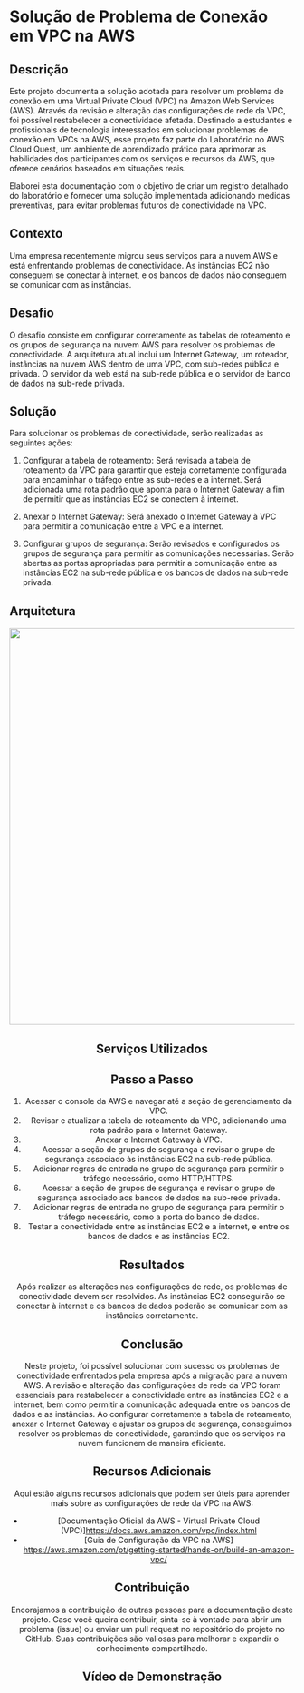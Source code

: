 # Solução de Problema de Conexão em VPC na AWS

## Descrição

Este projeto documenta a solução adotada para resolver um problema de conexão em uma Virtual Private Cloud (VPC) na Amazon Web Services (AWS). Através da revisão e alteração das configurações de rede da VPC, foi possível restabelecer a conectividade afetada. Destinado a estudantes e profissionais de tecnologia interessados em solucionar problemas de conexão em VPCs na AWS, esse projeto faz parte do Laboratório no AWS Cloud Quest, um ambiente de aprendizado prático para aprimorar as habilidades dos participantes com os serviços e recursos da AWS, que oferece cenários baseados em situações reais. 

Elaborei esta documentação com o objetivo de criar um registro detalhado do laboratório e fornecer uma solução implementada adicionando medidas preventivas, para evitar problemas futuros de conectividade na VPC.

## Contexto

Uma empresa recentemente migrou seus serviços para a nuvem AWS e está enfrentando problemas de conectividade. As instâncias EC2 não conseguem se conectar à internet, e os bancos de dados não conseguem se comunicar com as instâncias.

## Desafio

O desafio consiste em configurar corretamente as tabelas de roteamento e os grupos de segurança na nuvem AWS para resolver os problemas de conectividade. A arquitetura atual inclui um Internet Gateway, um roteador, instâncias na nuvem AWS dentro de uma VPC, com sub-redes pública e privada. O servidor da web está na sub-rede pública e o servidor de banco de dados na sub-rede privada.

## Solução

Para solucionar os problemas de conectividade, serão realizadas as seguintes ações:

1. Configurar a tabela de roteamento: Será revisada a tabela de roteamento da VPC para garantir que esteja corretamente configurada para encaminhar o tráfego entre as sub-redes e a internet. Será adicionada uma rota padrão que aponta para o Internet Gateway a fim de permitir que as instâncias EC2 se conectem à internet.

2. Anexar o Internet Gateway: Será anexado o Internet Gateway à VPC para permitir a comunicação entre a VPC e a internet.

3. Configurar grupos de segurança: Serão revisados e configurados os grupos de segurança para permitir as comunicações necessárias. Serão abertas as portas apropriadas para permitir a comunicação entre as instâncias EC2 na sub-rede pública e os bancos de dados na sub-rede privada.


## Arquitetura

<div align="center">
<img src="https://github.com/RodriguesGabe/aws-vpc-connectivity-troubleshooting/assets/105085377/da394f52-a3ac-41d5-a4b0-8a4b9651d3a9" width="700px" 
</div>
  
## Serviços Utilizados

## Passo a Passo

1. Acessar o console da AWS e navegar até a seção de gerenciamento da VPC.
2. Revisar e atualizar a tabela de roteamento da VPC, adicionando uma rota padrão para o Internet Gateway.
3. Anexar o Internet Gateway à VPC.
4. Acessar a seção de grupos de segurança e revisar o grupo de segurança associado às instâncias EC2 na sub-rede pública.
5. Adicionar regras de entrada no grupo de segurança para permitir o tráfego necessário, como HTTP/HTTPS.
6. Acessar a seção de grupos de segurança e revisar o grupo de segurança associado aos bancos de dados na sub-rede privada.
7. Adicionar regras de entrada no grupo de segurança para permitir o tráfego necessário, como a porta do banco de dados.
8. Testar a conectividade entre as instâncias EC2 e a internet, e entre os bancos de dados e as instâncias EC2.

## Resultados

Após realizar as alterações nas configurações de rede, os problemas de conectividade devem ser resolvidos. As instâncias EC2 conseguirão se conectar à internet e os bancos de dados poderão se comunicar com as instâncias corretamente.

## Conclusão

Neste projeto, foi possível solucionar com sucesso os problemas de conectividade enfrentados pela empresa após a migração para a nuvem AWS. A revisão e alteração das configurações de rede da VPC foram essenciais para restabelecer a conectividade entre as instâncias EC2 e a internet, bem como permitir a comunicação adequada entre os bancos de dados e as instâncias. Ao configurar corretamente a tabela de roteamento, anexar o Internet Gateway e ajustar os grupos de segurança, conseguimos resolver os problemas de conectividade, garantindo que os serviços na nuvem funcionem de maneira eficiente.

## Recursos Adicionais

Aqui estão alguns recursos adicionais que podem ser úteis para aprender mais sobre as configurações de rede da VPC na AWS:

- [Documentação Oficial da AWS - Virtual Private Cloud (VPC)]https://docs.aws.amazon.com/vpc/index.html 
- [Guia de Configuração da VPC na AWS] https://aws.amazon.com/pt/getting-started/hands-on/build-an-amazon-vpc/ 

## Contribuição

Encorajamos a contribuição de outras pessoas para a documentação deste projeto. Caso você queira contribuir, sinta-se à vontade para abrir um problema (issue) ou enviar um pull request no repositório do projeto no GitHub. Suas contribuições são valiosas para melhorar e expandir o conhecimento compartilhado.

## Vídeo de Demonstração

